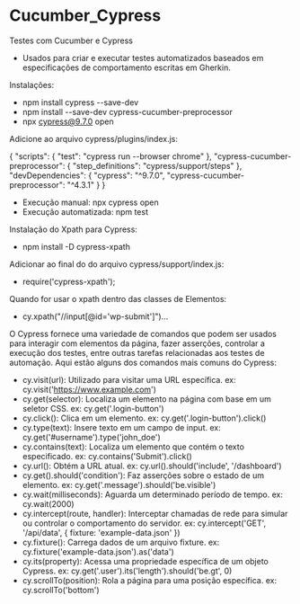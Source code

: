 # Cucumber_Cypress
Testes com Cucumber e Cypress

- Usados para criar e executar testes automatizados baseados em especificações de comportamento escritas em Gherkin.

Instalações:
- npm install cypress --save-dev
- npm install --save-dev cypress-cucumber-preprocessor
- npx cypress@9.7.0 open

Adicione ao arquivo cypress/plugins/index.js:

{
    "scripts": {
        "test": "cypress run --browser chrome"
    },
    "cypress-cucumber-preprocessor": {
        "step_definitions": "cypress/support/steps"
    },
    "devDependencies": {
      "cypress": "^9.7.0",
      "cypress-cucumber-preprocessor": "^4.3.1"
    }
}

- Execução manual: npx cypress open
- Execução automatizada: npm test

Instalação do Xpath para Cypress:

- npm install -D cypress-xpath

Adicionar ao final do do arquivo cypress/support/index.js:
- require('cypress-xpath');

Quando for usar o xpath dentro das classes de Elementos:
- cy.xpath("//input[@id='wp-submit']")...

O Cypress fornece uma variedade de comandos que podem ser usados para interagir com elementos da página, fazer asserções, controlar a execução dos testes, entre outras tarefas relacionadas aos testes de automação. Aqui estão alguns dos comandos mais comuns do Cypress:

- cy.visit(url):
Utilizado para visitar uma URL específica.
ex: cy.visit('https://www.example.com')
- cy.get(selector):
Localiza um elemento na página com base em um seletor CSS.
ex: cy.get('.login-button')
- cy.click():
Clica em um elemento.
ex: cy.get('.login-button').click()
- cy.type(text):
Insere texto em um campo de input.
ex: cy.get('#username').type('john_doe')
- cy.contains(text):
Localiza um elemento que contém o texto especificado.
ex: cy.contains('Submit').click()
- cy.url():
Obtém a URL atual.
ex: cy.url().should('include', '/dashboard')
- cy.get().should('condition'):
Faz asserções sobre o estado de um elemento.
ex: cy.get('.message').should('be.visible')
- cy.wait(milliseconds):
Aguarda um determinado período de tempo.
ex: cy.wait(2000)
- cy.intercept(route, handler):
Interceptar chamadas de rede para simular ou controlar o comportamento do servidor.
ex: cy.intercept('GET', '/api/data', { fixture: 'example-data.json' })
- cy.fixture():
Carrega dados de um arquivo fixture.
ex: cy.fixture('example-data.json').as('data')
- cy.its(property):
Acessa uma propriedade específica de um objeto Cypress.
ex: cy.get('.user').its('length').should('be.gt', 0)
- cy.scrollTo(position):
Rola a página para uma posição específica.
ex: cy.scrollTo('bottom')



